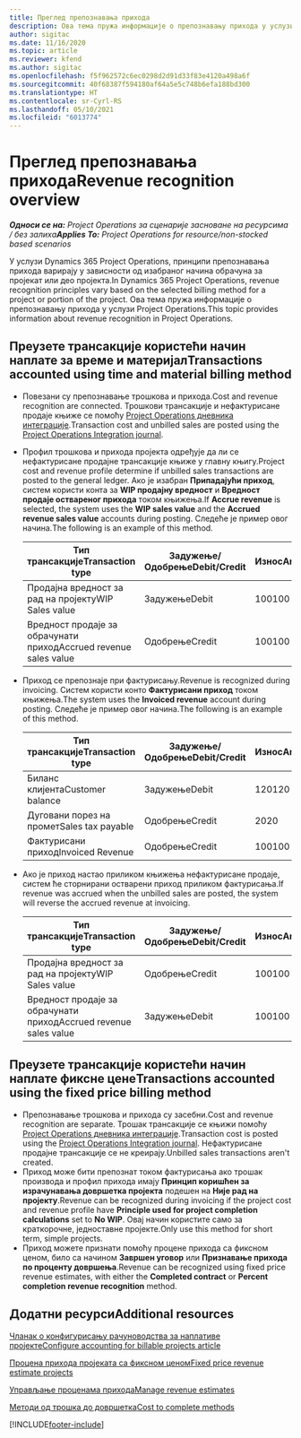 ```yaml
---
title: Преглед препознавања прихода
description: Ова тема пружа информације о препознавању прихода у услузи Project Operations.
author: sigitac
ms.date: 11/16/2020
ms.topic: article
ms.reviewer: kfend
ms.author: sigitac
ms.openlocfilehash: f5f962572c6ec0298d2d91d33f83e4120a498a6f
ms.sourcegitcommit: 40f68387f594180af64a5e5c748b6efa188bd300
ms.translationtype: HT
ms.contentlocale: sr-Cyrl-RS
ms.lasthandoff: 05/10/2021
ms.locfileid: "6013774"
---
```

# <a name="revenue-recognition-overview"></a><span data-ttu-id="d8388-103">Преглед препознавања прихода</span><span class="sxs-lookup"><span data-stu-id="d8388-103">Revenue recognition overview</span></span>

<span data-ttu-id="d8388-104">_**Односи се на:** Project Operations за сценарије засноване на ресурсима / без залиха_</span><span class="sxs-lookup"><span data-stu-id="d8388-104">_**Applies To:** Project Operations for resource/non-stocked based scenarios_</span></span>

<span data-ttu-id="d8388-105">У услузи Dynamics 365 Project Operations, принципи препознавања прихода варирају у зависности од изабраног начина обрачуна за пројекат или део пројекта.</span><span class="sxs-lookup"><span data-stu-id="d8388-105">In Dynamics 365 Project Operations, revenue recognition principles vary based on the selected billing method for a project or portion of the project.</span></span> <span data-ttu-id="d8388-106">Ова тема пружа информације о препознавању прихода у услузи Project Operations.</span><span class="sxs-lookup"><span data-stu-id="d8388-106">This topic provides information about revenue recognition in Project Operations.</span></span>

## <a name="transactions-accounted-using-time-and-material-billing-method"></a><span data-ttu-id="d8388-107">Преузете трансакције користећи начин наплате за време и материјал</span><span class="sxs-lookup"><span data-stu-id="d8388-107">Transactions accounted using time and material billing method</span></span>

- <span data-ttu-id="d8388-108">Повезани су препознавање трошкова и прихода.</span><span class="sxs-lookup"><span data-stu-id="d8388-108">Cost and revenue recognition are connected.</span></span> <span data-ttu-id="d8388-109">Трошкови трансакције и нефактурисане продаје књиже се помоћу [Project Operations дневника интеграције](../project-accounting/project-operations-integration-journal.md).</span><span class="sxs-lookup"><span data-stu-id="d8388-109">Transaction cost and unbilled sales are posted using the [Project Operations Integration journal](../project-accounting/project-operations-integration-journal.md).</span></span>
- <span data-ttu-id="d8388-110">Профил трошкова и прихода пројекта одређује да ли се нефактурисане продајне трансакције књиже у главну књигу.</span><span class="sxs-lookup"><span data-stu-id="d8388-110">Project cost and revenue profile determine if unbilled sales transactions are posted to the general ledger.</span></span> <span data-ttu-id="d8388-111">Ако је изабран **Припадајући приход**, систем користи конта за **WIP продајну вредност** и **Вредност продаје оствареног прихода** током књижења.</span><span class="sxs-lookup"><span data-stu-id="d8388-111">If **Accrue revenue** is selected, the system uses the **WIP sales value** and the **Accrued revenue sales value** accounts during posting.</span></span> <span data-ttu-id="d8388-112">Следеће је пример овог начина.</span><span class="sxs-lookup"><span data-stu-id="d8388-112">The following is an example of this method.</span></span>  

  | <span data-ttu-id="d8388-113">Тип трансакције</span><span class="sxs-lookup"><span data-stu-id="d8388-113">Transaction type</span></span> | <span data-ttu-id="d8388-114">Задужење/Одобрење</span><span class="sxs-lookup"><span data-stu-id="d8388-114">Debit/Credit</span></span> | <span data-ttu-id="d8388-115">Износ</span><span class="sxs-lookup"><span data-stu-id="d8388-115">Amount</span></span> |
  | --- | --- | --- |
  | <span data-ttu-id="d8388-116">Продајна вредност за рад на пројекту</span><span class="sxs-lookup"><span data-stu-id="d8388-116">WIP Sales value</span></span> | <span data-ttu-id="d8388-117">Задужење</span><span class="sxs-lookup"><span data-stu-id="d8388-117">Debit</span></span> | <span data-ttu-id="d8388-118">100</span><span class="sxs-lookup"><span data-stu-id="d8388-118">100</span></span> |
  | <span data-ttu-id="d8388-119">Вредност продаје за обрачунати приход</span><span class="sxs-lookup"><span data-stu-id="d8388-119">Accrued revenue sales value</span></span> | <span data-ttu-id="d8388-120">Одобрење</span><span class="sxs-lookup"><span data-stu-id="d8388-120">Credit</span></span> | <span data-ttu-id="d8388-121">100</span><span class="sxs-lookup"><span data-stu-id="d8388-121">100</span></span> |

- <span data-ttu-id="d8388-122">Приход се препознаје при фактурисању.</span><span class="sxs-lookup"><span data-stu-id="d8388-122">Revenue is recognized during invoicing.</span></span> <span data-ttu-id="d8388-123">Систем користи конто **Фактурисани приход** током књижења.</span><span class="sxs-lookup"><span data-stu-id="d8388-123">The system uses the **Invoiced revenue** account during posting.</span></span> <span data-ttu-id="d8388-124">Следеће је пример овог начина.</span><span class="sxs-lookup"><span data-stu-id="d8388-124">The following is an example of this method.</span></span>  

  | <span data-ttu-id="d8388-125">Тип трансакције</span><span class="sxs-lookup"><span data-stu-id="d8388-125">Transaction type</span></span> | <span data-ttu-id="d8388-126">Задужење/Одобрење</span><span class="sxs-lookup"><span data-stu-id="d8388-126">Debit/Credit</span></span> | <span data-ttu-id="d8388-127">Износ</span><span class="sxs-lookup"><span data-stu-id="d8388-127">Amount</span></span> |
  | --- | --- | --- |
  | <span data-ttu-id="d8388-128">Биланс клијента</span><span class="sxs-lookup"><span data-stu-id="d8388-128">Customer balance</span></span> | <span data-ttu-id="d8388-129">Задужење</span><span class="sxs-lookup"><span data-stu-id="d8388-129">Debit</span></span> | <span data-ttu-id="d8388-130">120</span><span class="sxs-lookup"><span data-stu-id="d8388-130">120</span></span> |
  | <span data-ttu-id="d8388-131">Дуговани порез на промет</span><span class="sxs-lookup"><span data-stu-id="d8388-131">Sales tax payable</span></span> | <span data-ttu-id="d8388-132">Одобрење</span><span class="sxs-lookup"><span data-stu-id="d8388-132">Credit</span></span> | <span data-ttu-id="d8388-133">20</span><span class="sxs-lookup"><span data-stu-id="d8388-133">20</span></span> |
  | <span data-ttu-id="d8388-134">Фактурисани приход</span><span class="sxs-lookup"><span data-stu-id="d8388-134">Invoiced Revenue</span></span> | <span data-ttu-id="d8388-135">Одобрење</span><span class="sxs-lookup"><span data-stu-id="d8388-135">Credit</span></span> | <span data-ttu-id="d8388-136">100</span><span class="sxs-lookup"><span data-stu-id="d8388-136">100</span></span> |

- <span data-ttu-id="d8388-137">Ако је приход настао приликом књижења нефактурисане продаје, систем ће сторнирани остварени приход приликом фактурисања.</span><span class="sxs-lookup"><span data-stu-id="d8388-137">If revenue was accrued when the unbilled sales are posted, the system will reverse the accrued revenue at invoicing.</span></span>

  | <span data-ttu-id="d8388-138">Тип трансакције</span><span class="sxs-lookup"><span data-stu-id="d8388-138">Transaction type</span></span> | <span data-ttu-id="d8388-139">Задужење/Одобрење</span><span class="sxs-lookup"><span data-stu-id="d8388-139">Debit/Credit</span></span> | <span data-ttu-id="d8388-140">Износ</span><span class="sxs-lookup"><span data-stu-id="d8388-140">Amount</span></span> |
  | --- | --- | --- |
  | <span data-ttu-id="d8388-141">Продајна вредност за рад на пројекту</span><span class="sxs-lookup"><span data-stu-id="d8388-141">WIP Sales value</span></span> | <span data-ttu-id="d8388-142">Одобрење</span><span class="sxs-lookup"><span data-stu-id="d8388-142">Credit</span></span> | <span data-ttu-id="d8388-143">100</span><span class="sxs-lookup"><span data-stu-id="d8388-143">100</span></span> |
  | <span data-ttu-id="d8388-144">Вредност продаје за обрачунати приход</span><span class="sxs-lookup"><span data-stu-id="d8388-144">Accrued revenue sales value</span></span> | <span data-ttu-id="d8388-145">Задужење</span><span class="sxs-lookup"><span data-stu-id="d8388-145">Debit</span></span> | <span data-ttu-id="d8388-146">100</span><span class="sxs-lookup"><span data-stu-id="d8388-146">100</span></span> |

## <a name="transactions-accounted-using-the-fixed-price-billing-method"></a><span data-ttu-id="d8388-147">Преузете трансакције користећи начин наплате фиксне цене</span><span class="sxs-lookup"><span data-stu-id="d8388-147">Transactions accounted using the fixed price billing method</span></span>

- <span data-ttu-id="d8388-148">Препознавање трошкова и прихода су засебни.</span><span class="sxs-lookup"><span data-stu-id="d8388-148">Cost and revenue recognition are separate.</span></span> <span data-ttu-id="d8388-149">Трошак трансакције се књижи помоћу [Project Operations дневника интеграције](../project-accounting/project-operations-integration-journal.md).</span><span class="sxs-lookup"><span data-stu-id="d8388-149">Transaction cost is posted using the [Project Operations Integration journal](../project-accounting/project-operations-integration-journal.md).</span></span> <span data-ttu-id="d8388-150">Нефактурисане продајне трансакције се не креирају.</span><span class="sxs-lookup"><span data-stu-id="d8388-150">Unbilled sales transactions aren't created.</span></span>
- <span data-ttu-id="d8388-151">Приход може бити препознат током фактурисања ако трошак производа и профил прихода имају **Принцип коришћен за израчунавања довршетка пројекта** подешен на **Није рад на пројекту**.</span><span class="sxs-lookup"><span data-stu-id="d8388-151">Revenue can be recognized during invoicing if the project cost and revenue profile have **Principle used for project completion calculations** set to **No WIP**.</span></span> <span data-ttu-id="d8388-152">Овај начин користите само за краткорочне, једноставне пројекте.</span><span class="sxs-lookup"><span data-stu-id="d8388-152">Only use this method for short term, simple projects.</span></span>
- <span data-ttu-id="d8388-153">Приход можете признати помоћу процене прихода са фиксном ценом, било са начином **Завршен уговор** или **Признавање прихода по проценту довршења**.</span><span class="sxs-lookup"><span data-stu-id="d8388-153">Revenue can be recognized using fixed price revenue estimates, with either the **Completed contract** or **Percent completion revenue recognition** method.</span></span>

## <a name="additional-resources"></a><span data-ttu-id="d8388-154">Додатни ресурси</span><span class="sxs-lookup"><span data-stu-id="d8388-154">Additional resources</span></span>
[<span data-ttu-id="d8388-155">Чланак о конфигурисању рачуноводства за наплативе пројекте</span><span class="sxs-lookup"><span data-stu-id="d8388-155">Configure accounting for billable projects article</span></span>](../project-accounting/configure-accounting-billable-projects.md)

[<span data-ttu-id="d8388-156">Процена прихода пројеката са фиксном ценом</span><span class="sxs-lookup"><span data-stu-id="d8388-156">Fixed price revenue estimate projects</span></span>](rev-rec-percentage-completion-method.md)

[<span data-ttu-id="d8388-157">Управљање проценама прихода</span><span class="sxs-lookup"><span data-stu-id="d8388-157">Manage revenue estimates</span></span>](rev-rec-completed-contract-method.md)

[<span data-ttu-id="d8388-158">Методи од трошка до довршетка</span><span class="sxs-lookup"><span data-stu-id="d8388-158">Cost to complete methods</span></span>](cost-complete-methods.md)


[!INCLUDE[footer-include](../includes/footer-banner.md)]